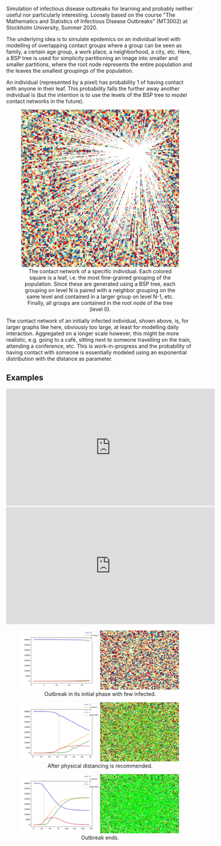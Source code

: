 Simulation of infectious disease outbreaks for learning and probably
neither useful nor particularly interesting. Loosely based on the course 
"The Mathematics and Statistics of Infectious Disease Outbreaks" (MT3002)
at Stockholm University, Summer 2020.

The underlying idea is to simulate epidemics on an individual level with
modelling of overlapping contact groups where a group can be seen as family,
a certain age group, a work place, a neighborhood, a city, etc. Here, a BSP
tree is used for simplicity partitioning an image into smaller and smaller
partitions, where the root node represents the entire population and the
leaves the smallest groupings of the population.

An individual (represented by a pixel) has probability 1 of having contact
with anyone in their leaf. This probability falls the further away another
individual is (but the intention is to use the levels of the BSP tree to model
contact networks in the future).

<div align="center">
  <figure>
    <img src="examples/network-of-initially-infected.png">
    <figcaption>
      The contact network of a specific individual. Each colored square is a leaf,
      i.e. the most fine-grained grouping of the population. Since these are
      generated using a BSP tree, each grouping on level N is paired with a neighbor
      grouping on the same level and contained in a larger group on level N-1, etc.
      Finally, all groups are contained in the root node of the tree (level 0).
    </figcaption>
  </figure>
</div>

The contact network of an initially infected individual, shown above, is, for larger
graphs like here, obviously too large, at least for modelling daily interaction.
Aggregated on a longer scale however, this might be more realistic, e.g.
going to a café, sitting next to someone travelling on the train, attending
a conference, etc. This is work-in-progress and the probability of having contact
with someone is essentially modeled using an exponential distribution with the
distance as parameter.


## Examples
<iframe width="560" height="315"
src="https://www.youtube.com/embed/TZcUvUG_sMQ" frameborder="0"
allow="accelerometer; autoplay; encrypted-media; gyroscope; picture-in-picture"
allowfullscreen></iframe>

<iframe width="560" height="315"
src="https://www.youtube.com/embed/Qp4Td1g3fRU" frameborder="0"
allow="accelerometer; autoplay; encrypted-media; gyroscope; picture-in-picture"
allowfullscreen></iframe>

<div align="center">
  <figure>
    <img src="examples/pre-outbreak.jpg">
    <figcaption>Outbreak in its initial phase with few infected.</figcaption>
  </figure>
</div>

<div align="center">
  <figure>
    <img src="examples/physical-distancing.jpg">
    <figcaption>After physical distancing is recommended.</figcaption>
  </figure>
</div>

<div align="center">
  <figure>
    <img src="examples/post-outbreak.jpg">
    <figcaption>Outbreak ends.</figcaption>
  </figure>
</div>
